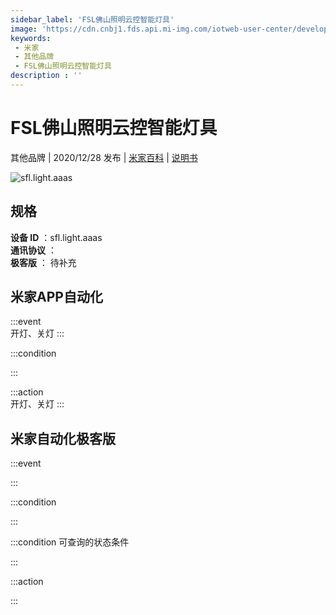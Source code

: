 ```yaml
---
sidebar_label: 'FSL佛山照明云控智能灯具'
image: 'https://cdn.cnbj1.fds.api.mi-img.com/iotweb-user-center/developer_16790478089006VT0nIXQ.png?GalaxyAccessKeyId=AKVGLQWBOVIRQ3XLEW&Expires=9223372036854775807&Signature=hEOTnvnspEJM3SPRUDAxOiPK1oU='
keywords: 
 - 米家
 - 其他品牌
 - FSL佛山照明云控智能灯具
description : ''
---
```

# FSL佛山照明云控智能灯具

其他品牌 | 2020/12/28 发布 | [米家百科](https://home.mi.com/webapp/content/baike/product/index.html?model=sfl.light.aaas) | [说明书](https://home.mi.com/views/introduction.html?model=sfl.light.aaas&region=cn)

![sfl.light.aaas](https://cdn.cnbj1.fds.api.mi-img.com/iotweb-user-center/developer_16790478089006VT0nIXQ.png?GalaxyAccessKeyId=AKVGLQWBOVIRQ3XLEW&Expires=9223372036854775807&Signature=hEOTnvnspEJM3SPRUDAxOiPK1oU=)

## 规格  
> 
**设备 ID** ：sfl.light.aaas  
**通讯协议** ：  
**极客版**  ： 待补充 


## 米家APP自动化  

:::event  
开灯、关灯
:::

:::condition  

:::

:::action   
开灯、关灯
:::

## 米家自动化极客版  

:::event  

:::

:::condition  

:::

:::condition 可查询的状态条件  

:::

:::action  

:::

        

